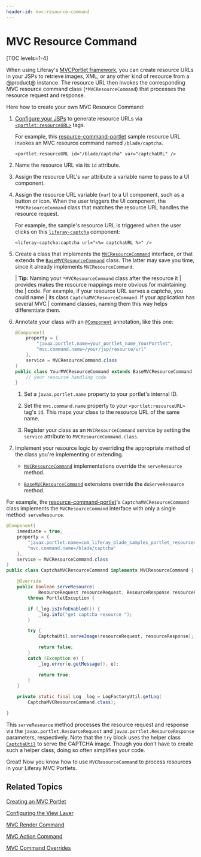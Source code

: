 ```yaml
---
header-id: mvc-resource-command
---
```


# MVC Resource Command

[TOC levels=1-4]

When using Liferay's [MVCPortlet
framework](/docs/7-2/appdev/-/knowledge_base/a/liferay-mvc-portlet), you can
create resource URLs in your JSPs to retrieve images, XML, or any other kind of
resource from a @product@ instance. The resource URL then invokes the
corresponding MVC resource command class (`*MVCResourceCommand`) that processes
the resource request and response. 

Here how to create your own MVC Resource Command:

1.  [Configure your JSPs](/docs/7-2/appdev/-/knowledge_base/a/configuring-the-view-layer)
    to generate resource URLs via
    [`<portlet:resourceURL>`](@platform-ref@/7.2-latest/taglibs/util-taglib/portlet/resourceURL.html)
    tags. 

    For example, this
    [resource-command-portlet](https://github.com/liferay/liferay-blade-samples/tree/7.1/gradle/apps/resource-command-portlet)
    sample resource URL invokes an MVC resource command named `/blade/captcha`.

    ```markup
    <portlet:resourceURL id="/blade/captcha" var="captchaURL" />
    ```

2.  Name the resource URL via its `id` attribute. 

3.  Assign the resource URL's `var` attribute a variable name to pass to a 
    UI component. 

4.  Assign the resource URL variable (`var`) to a UI component, such as a button
    or icon. When the user triggers the UI component, the `*MVCResourceCommand`
    class that matches the resource URL handles the resource request.

    For example, the sample's resource URL is triggered when the user clicks on
    this
    [`liferay-captcha`](@app-ref@/foundation/latest/taglibdocs/liferay-captcha/captcha.html)
    component:

    ```markup
    <liferay-captcha:captcha url="<%= captchaURL %>" />
    ```

5.  Create a class that implements the
    [`MVCResourceCommand`](@platform-ref@/7.2-latest/javadocs/portal-kernel/com/liferay/portal/kernel/portlet/bridges/mvc/MVCResourceCommand.html)
    interface, or that extends the
    [`BaseMVCResourceCommand`](@platform-ref@/7.2-latest/javadocs/portal-kernel/com/liferay/portal/kernel/portlet/bridges/mvc/BaseMVCResourceCommand.html)
    class. The latter may save you time, since it already implements
    `MVCResourceCommand`. 

    | **Tip:** Naming your `*MVCResourceCommand` class after the resource it 
    | provides makes the resource mappings more obvious for maintaining the
    | code. For example, if your resource URL serves a captcha, you could name
    | its class `CaptchaMVCResourceCommand`. If your application has several MVC
    | command classes, naming them this way helps differentiate them. 

6.  Annotate your class with an
    [`@Component`](https://docs.osgi.org/javadoc/osgi.cmpn/7.0.0/org/osgi/service/component/annotations/Component.html)
    annotation, like this one:

    ```java
    @Component(
        property = {
            "javax.portlet.name=your_portlet_name_YourPortlet",
            "mvc.command.name=/your/jsp/resource/url"
        },
        service = MVCResourceCommand.class
    )
    public class YourMVCResourceCommand extends BaseMVCResourceCommand {
        // your resource handling code
    }
    ```

    1.  Set a `javax.portlet.name` property to your portlet's internal ID. 
 
    2.  Set the `mvc.command.name` property to your `<portlet:resourceURL>` 
        tag's `id`. This maps your class to the resource URL of the same name. 

    3.  Register your class as an `MVCResourceCommand` service by setting the
        `service` attribute to `MVCResourceCommand.class`. 


7.  Implement your resource logic by overriding the appropriate method of the 
    class you're implementing or extending. 

    -   [`MVCResourceCommand`](@platform-ref@/7.2-latest/javadocs/portal-kernel/com/liferay/portal/kernel/portlet/bridges/mvc/MVCResourceCommand.html)
       implementations override the `serveResource` method. 

    -   [`BaseMVCResourceCommand`](@platform-ref@/7.2-latest/javadocs/portal-kernel/com/liferay/portal/kernel/portlet/bridges/mvc/BaseMVCResourceCommand.html)
        extensions override the `doServeResource` method. 

For example, the
[resource-command-portlet](https://github.com/liferay/liferay-blade-samples/tree/7.1/gradle/apps/resource-command-portlet)'s
`CaptchaMVCResourceCommand` class implements the `MVCResourceCommand` interface
with only a single method: `serveResource`. 

```java
@Component(
	immediate = true,
	property = {
		"javax.portlet.name=com_liferay_blade_samples_portlet_resourcecommand_CaptchaPortlet",
		"mvc.command.name=/blade/captcha"
	},
	service = MVCResourceCommand.class
)
public class CaptchaMVCResourceCommand implements MVCResourceCommand {

	@Override
	public boolean serveResource(
			ResourceRequest resourceRequest, ResourceResponse resourceResponse)
		throws PortletException {

		if (_log.isInfoEnabled()) {
			_log.info("get captcha resource ");
		}

		try {
			CaptchaUtil.serveImage(resourceRequest, resourceResponse);

			return false;
		}
		catch (Exception e) {
			_log.error(e.getMessage(), e);

			return true;
		}
	}

	private static final Log _log = LogFactoryUtil.getLog(
		CaptchaMVCResourceCommand.class);

}
```

This `serveResource` method processes the resource request and response via the
`javax.portlet.ResourceRequest` and `javax.portlet.ResourceResponse` parameters,
respectively. Note that the `try` block uses the helper class
[`CaptchaUtil`](@platform-ref@/7.2-latest/javadocs/portal-kernel/com/liferay/portal/kernel/captcha/CaptchaUtil.html)
to serve the CAPTCHA image. Though you don't have to create such a helper class,
doing so often simplifies your code. 

Great! Now you know how to use `MVCResourceCommand` to process resources in your
Liferay MVC Portlets. 

## Related Topics

[Creating an MVC Portlet](/docs/7-2/appdev/-/knowledge_base/a/creating-an-mvc-portlet)

[Configuring the View Layer](/docs/7-2/appdev/-/knowledge_base/a/configuring-the-view-layer)

[MVC Render Command](/docs/7-2/appdev/-/knowledge_base/a/mvc-render-command)

[MVC Action Command](/docs/7-2/appdev/-/knowledge_base/a/mvc-action-command)

[MVC Command Overrides](/docs/7-2/customization/-/knowledge_base/c/overriding-liferay-mvc-commands)
